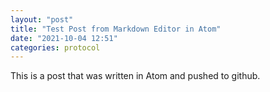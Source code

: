 ```yaml
---
layout: "post"
title: "Test Post from Markdown Editor in Atom"
date: "2021-10-04 12:51"
categories: protocol
---
```


This is a post that was written in Atom and pushed to github.
